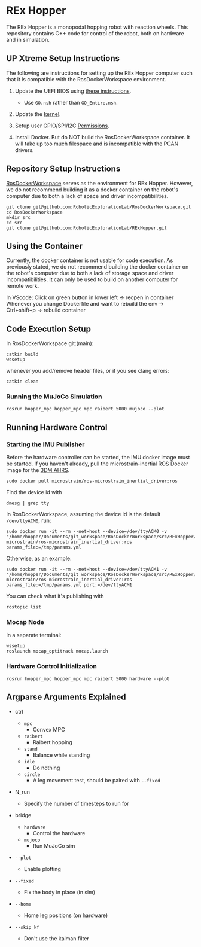 # REx Hopper

The REx Hopper is a monopodal hopping robot with reaction wheels. This repository contains C++ code for control of the robot, both on hardware and in simulation.

## UP Xtreme Setup Instructions

The following are instructions for setting up the REx Hopper computer such that it is compatible with the RosDockerWorkspace environment.

1. Update the UEFI BIOS using [these instructions](https://downloads.up-community.org/download/up-xtreme-uefi-bios-v1-9/).
   - Use `GO.nsh` rather than `GO_Entire.nsh`.

2. Update the [kernel](https://github.com/up-board/up-community/wiki/Ubuntu_20.04).

3. Setup user GPIO/SPI/I2C [Permissions](https://github.com/up-board/up-community/wiki/Ubuntu_20.04#enable-the-hat-functionality-from-userspace).

4. Install Docker. But do NOT build the RosDockerWorkspace container. It will take up too much filespace and is incompatible with the PCAN drivers.

## Repository Setup Instructions

[RosDockerWorkspace](https://github.com/RoboticExplorationLab/RosDockerWorkspace) serves as the environment for REx Hopper. However, we do not recommend building it as a docker container on the robot's computer due to both a lack of space and driver incompatibilities.

```
git clone git@github.com:RoboticExplorationLab/RosDockerWorkspace.git
cd RosDockerWorkspace
mkdir src
cd src
git clone git@github.com:RoboticExplorationLab/RExHopper.git
```

## Using the Container
Currently, the docker container is not usable for code execution. As previously stated, we do not recommend building the docker container on the robot's computer due to both a lack of storage space and driver incompatibilities. It can only be used to build on another computer for remote work.

In VScode:
Click on green button in lower left -> reopen in container
Whenever you change Dockerfile and want to rebuild the env ->  Ctrl+shift+p -> rebuild container


<!-- ## First Time Setup of the 3DMCX5  (This is wrong)
1. Install [SensorConnect](https://www.microstrain.com/software/sensorconnect) on a Windows computer. Connect the 3DMCX5 by USB.
2. In SensorConnect, set the sensor ranges:
   - Accelerometer: 20g
   - Gyroscope: 500 deg/s
3. Set UART Baud Rate to 921600.
4. In Configuration > Mounting, set the following transformation in Euler Angles:
   [-0.5236, 0, 1.571]  (-30, 0, 90 deg)  <- cv7 actually this needs to  be set in the params.yml...
   [0, 0.5236, -1.571]  <- cx5
5. Save to startup configuration and disconnect. Connect to the Hopper computer via USB. -->


## Code Execution Setup
In RosDockerWorkspace git:(main):

```
catkin build 
wssetup
```

whenever you add/remove header files, or if you see clang errors:

```
catkin clean
```

### Running the MuJoCo Simulation

```
rosrun hopper_mpc hopper_mpc mpc raibert 5000 mujoco --plot
```

## Running Hardware Control

### Starting the IMU Publisher
Before the hardware controller can be started, the IMU docker image must be started. If you haven't already, pull the microstrain-inertial ROS Docker image for the [3DM AHRS](https://hub.docker.com/r/microstrain/ros-microstrain_inertial_driver).

```
sudo docker pull microstrain/ros-microstrain_inertial_driver:ros
```

Find the device id with 

```
dmesg | grep tty
```

In RosDockerWorkspace, assuming the device id is the default `/dev/ttyACM0`, run:

```
sudo docker run -it --rm --net=host --device=/dev/ttyACM0 -v "/home/hopper/Documents/git_workspace/RosDockerWorkspace/src/RExHopper/params.yml:/tmp/params.yml" microstrain/ros-microstrain_inertial_driver:ros params_file:=/tmp/params.yml
```
Otherwise, as an example:
```
sudo docker run -it --rm --net=host --device=/dev/ttyACM1 -v "/home/hopper/Documents/git_workspace/RosDockerWorkspace/src/RExHopper/params.yml:/tmp/params.yml" microstrain/ros-microstrain_inertial_driver:ros params_file:=/tmp/params.yml port:=/dev/ttyACM1
```

You can check what it's publishing with 
```
rostopic list
```

### Mocap Node
In a separate terminal:
```
wssetup
roslaunch mocap_optitrack mocap.launch
```
### Hardware Control Initialization
```
rosrun hopper_mpc hopper_mpc mpc raibert 5000 hardware --plot
```

## Argparse Arguments Explained

   - ctrl
      - `mpc`
         - Convex MPC
      - `raibert`
         - Raibert hopping
      - `stand`
         - Balance while standing
      - `idle`
         - Do nothing
      - `circle`
         - A leg movement test, should be paired with `--fixed`

   - N_run
      - Specify the number of timesteps to run for

   - bridge
      - `hardware`
         - Control the hardware
      - `mujoco`  
         - Run MuJoCo sim

   - `--plot`
      - Enable plotting
   - `--fixed`
      - Fix the body in place (in sim)
   - `--home` 
      - Home leg positions (on hardware)
   - `--skip_kf`
      - Don't use the kalman filter
